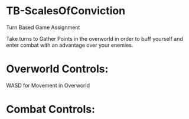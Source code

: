# TB-ScalesOfConviction
Turn Based Game Assignment

Take turns to Gather Points in the overworld in order to buff yourself and enter combat with an advantage over your enemies.

# Overworld Controls:
WASD for Movement in Overworld

# Combat Controls:
